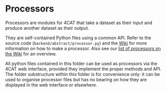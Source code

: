 # Processors

Processors are modules for 4CAT that take a dataset as their input and 
produce another dataset as their output.

They are self-contained Python files using a common API. Refer to the 
source code (`backend/abstract/processor.py`) and the 
[Wiki](https://github.com/digitalmethodsinitiative/4cat/wiki/How-to-make-a-processor)
for more information on how to make a processor.
Also see our [list of processors on the Wiki](https://github.com/digitalmethodsinitiative/4cat/wiki/Available-processors) for an overview.

All python files contained in this folder can be used as processors via the
4CAT web interface, provided they implement the proper methods and API. The
folder substructure within this folder is for convenience only: it can be used
to organise processor files but has no bearing on how they are displayed in the
web interface or elsewhere.
